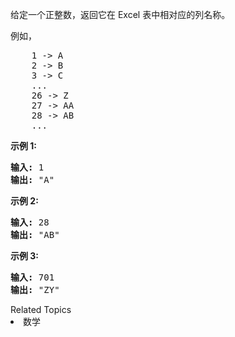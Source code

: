 <p>给定一个正整数，返回它在 Excel 表中相对应的列名称。</p>

<p>例如，</p>

<pre>    1 -&gt; A
    2 -&gt; B
    3 -&gt; C
    ...
    26 -&gt; Z
    27 -&gt; AA
    28 -&gt; AB 
    ...
</pre>

<p><strong>示例 1:</strong></p>

<pre><strong>输入:</strong> 1
<strong>输出:</strong> &quot;A&quot;
</pre>

<p><strong>示例&nbsp;2:</strong></p>

<pre><strong>输入:</strong> 28
<strong>输出:</strong> &quot;AB&quot;
</pre>

<p><strong>示例&nbsp;3:</strong></p>

<pre><strong>输入:</strong> 701
<strong>输出:</strong> &quot;ZY&quot;
</pre>
<div><div>Related Topics</div><div><li>数学</li></div></div>